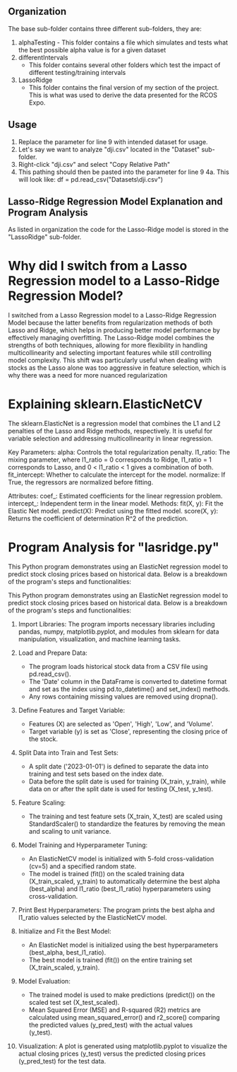 ## Organization
The base sub-folder contains three different sub-folders, they are:
   1. alphaTesting
     - This folder contains a file which simulates and tests what the best possible alpha value is for a given dataset
   2. differentIntervals
      - This folder contains several other folders which test the impact of different testing/training intervals
   3. LassoRidge
      - This folder contains the final version of my section of the project. This is what was used to derive the data presented for the RCOS Expo.
        
## Usage
1. Replace the parameter for line 9 with intended dataset for usage.
2. Let's say we want to analyze "dji.csv" located in the "Dataset" sub-folder.
3. Right-click "dji.csv" and select "Copy Relative Path"
4. This pathing should then be pasted into the parameter for line 9
   4a.  This will look like: df = pd.read_csv("Datasets\dji.csv")  

## Lasso-Ridge Regression Model Explanation and Program Analysis
As listed in organization the code for the Lasso-Ridge model is stored in the "LassoRidge" sub-folder.

# Why did I switch from a Lasso Regression model to a Lasso-Ridge Regression Model?
I switched from a Lasso Regression model to a Lasso-Ridge Regression Model because the latter benefits from regularization methods of both Lasso and Ridge, which helps in producing better model performance by effectively managing overfitting. The Lasso-Ridge model combines the strengths of both techniques, allowing for more flexibility in handling multicollinearity and selecting important features while still controlling model complexity. This shift was particularly useful when dealing with stocks as the Lasso alone was too aggressive in feature selection, which is why there was a need for more nuanced regularization

# Explaining sklearn.ElasticNetCV
The sklearn.ElasticNet is a regression model that combines the L1 and L2 penalties of the Lasso and Ridge methods, respectively. It is useful for variable selection and addressing multicollinearity in linear regression.

Key Parameters:
   alpha: Controls the total regularization penalty.
   l1_ratio: The mixing parameter, where l1_ratio = 0 corresponds to Ridge, l1_ratio = 1 corresponds to Lasso, and 0 < l1_ratio < 1 gives a combination of both.
   fit_intercept: Whether to calculate the intercept for the model.
   normalize: If True, the regressors are normalized before fitting.
   
Attributes:
   coef_: Estimated coefficients for the linear regression problem.
   intercept_: Independent term in the linear model.
   Methods:
   fit(X, y): Fit the Elastic Net model.
   predict(X): Predict using the fitted model.
   score(X, y): Returns the coefficient of determination R^2 of the prediction.

# Program Analysis for "lasridge.py"
This Python program demonstrates using an ElasticNet regression model to predict stock closing prices based on historical data. Below is a breakdown of the program's steps and functionalities:

This Python program demonstrates using an ElasticNet regression model to predict stock closing prices based on historical data. Below is a breakdown of the program's steps and functionalities:

1. Import Libraries:
   The program imports necessary libraries including pandas, numpy, matplotlib.pyplot, and modules from sklearn for data manipulation, visualization, and machine learning tasks.

2. Load and Prepare Data:
   - The program loads historical stock data from a CSV file using pd.read_csv().
   - The 'Date' column in the DataFrame is converted to datetime format and set as the index using pd.to_datetime() and set_index() methods.
   - Any rows containing missing values are removed using dropna().

3. Define Features and Target Variable:
   - Features (X) are selected as 'Open', 'High', 'Low', and 'Volume'.
   - Target variable (y) is set as 'Close', representing the closing price of the stock.

4. Split Data into Train and Test Sets:
   - A split date ('2023-01-01') is defined to separate the data into training and test sets based on the index date.
   - Data before the split date is used for training (X_train, y_train), while data on or after the split date is used for testing (X_test, y_test).

5. Feature Scaling:
   - The training and test feature sets (X_train, X_test) are scaled using StandardScaler() to standardize the features by removing the mean and scaling to unit variance.

6. Model Training and Hyperparameter Tuning:
   - An ElasticNetCV model is initialized with 5-fold cross-validation (cv=5) and a specified random state.
   - The model is trained (fit()) on the scaled training data (X_train_scaled, y_train) to automatically determine the best alpha (best_alpha) and l1_ratio (best_l1_ratio) hyperparameters      using cross-validation.

7. Print Best Hyperparameters:
The program prints the best alpha and l1_ratio values selected by the ElasticNetCV model.

8. Initialize and Fit the Best Model:
   - An ElasticNet model is initialized using the best hyperparameters (best_alpha, best_l1_ratio).
   - The best model is trained (fit()) on the entire training set (X_train_scaled, y_train).

9. Model Evaluation:
   - The trained model is used to make predictions (predict()) on the scaled test set (X_test_scaled).
   - Mean Squared Error (MSE) and R-squared (R2) metrics are calculated using mean_squared_error() and r2_score() comparing the predicted values (y_pred_test) with the actual values    
     (y_test).

10. Visualization:
A plot is generated using matplotlib.pyplot to visualize the actual closing prices (y_test) versus the predicted closing prices (y_pred_test) for the test data.


